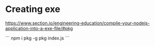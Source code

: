 # Creating exe

https://www.section.io/engineering-education/compile-your-nodejs-application-into-a-exe-file/#pkg

´´´
npm i pkg -g
pkg index.js
´´´